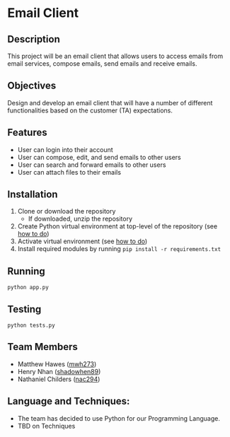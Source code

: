 # Email Client

## Description
This project will be an email client that allows users to access emails from email services, compose emails, send emails and receive emails.

## Objectives
Design and develop an email client that will have a number of different functionalities based on the customer (TA) expectations.

## Features
- User can login into their account
- User can compose, edit, and send emails to other users
- User can search and forward emails to other users
- User can attach files to their emails

## Installation
1. Clone or download the repository
    * If downloaded, unzip the repository
2. Create Python virtual environment at top-level of the repository (see [how to do](https://packaging.python.org/guides/installing-using-pip-and-virtual-environments/#creating-a-virtual-environment))
3. Activate virtual environment (see [how to do](https://packaging.python.org/guides/installing-using-pip-and-virtual-environments/#activating-a-virtual-environment))
4. Install required modules by running `pip install -r requirements.txt`


## Running
```
python app.py
```

## Testing
```
python tests.py
```

## Team Members
- Matthew Hawes ([mwh273](https://github.com/mwh273))
- Henry Nhan ([shadowhen89](https://github.com/shadowhen89))
- Nathaniel Childers ([nac294](https://github.com/nac294))

## Language and Techniques:
- The team has decided to use Python for our Programming Language.
- TBD on Techniques

